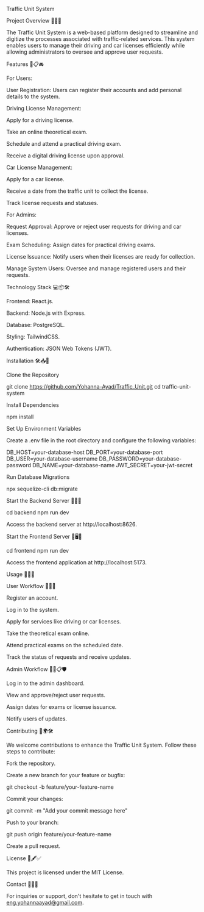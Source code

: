 Traffic Unit System

Project Overview 🚦🚗✨

The Traffic Unit System is a web-based platform designed to streamline and digitize the processes associated with traffic-related services. This system enables users to manage their driving and car licenses efficiently while allowing administrators to oversee and approve user requests.

Features 🌟📋🚘

For Users:

User Registration: Users can register their accounts and add personal details to the system.

Driving License Management:

Apply for a driving license.

Take an online theoretical exam.

Schedule and attend a practical driving exam.

Receive a digital driving license upon approval.

Car License Management:

Apply for a car license.

Receive a date from the traffic unit to collect the license.

Track license requests and statuses.

For Admins:

Request Approval: Approve or reject user requests for driving and car licenses.

Exam Scheduling: Assign dates for practical driving exams.

License Issuance: Notify users when their licenses are ready for collection.

Manage System Users: Oversee and manage registered users and their requests.

Technology Stack 💻📦🛠️

Frontend: React.js.

Backend: Node.js with Express.

Database: PostgreSQL.

Styling: TailwindCSS.

Authentication: JSON Web Tokens (JWT).

Installation 🛠️📥📂

Clone the Repository

git clone https://github.com/Yohanna-Ayad/Traffic_Unit.git
cd traffic-unit-system

Install Dependencies

npm install

Set Up Environment Variables

Create a .env file in the root directory and configure the following variables:

DB_HOST=your-database-host
DB_PORT=your-database-port
DB_USER=your-database-username
DB_PASSWORD=your-database-password
DB_NAME=your-database-name
JWT_SECRET=your-jwt-secret

Run Database Migrations

npx sequelize-cli db:migrate

Start the Backend Server 🚀📡💾

cd backend
npm run dev

Access the backend server at http://localhost:8626.

Start the Frontend Server 🚀🖥️🎨

cd frontend
npm run dev

Access the frontend application at http://localhost:5173.

Usage 📑👥✅

User Workflow 👤💡📝

Register an account.

Log in to the system.

Apply for services like driving or car licenses.

Take the theoretical exam online.

Attend practical exams on the scheduled date.

Track the status of requests and receive updates.

Admin Workflow 👨‍💼📋🛡️

Log in to the admin dashboard.

View and approve/reject user requests.

Assign dates for exams or license issuance.

Notify users of updates.

Contributing 🤝🌍🛠️

We welcome contributions to enhance the Traffic Unit System. Follow these steps to contribute:

Fork the repository.

Create a new branch for your feature or bugfix:

git checkout -b feature/your-feature-name

Commit your changes:

git commit -m "Add your commit message here"

Push to your branch:

git push origin feature/your-feature-name

Create a pull request.

License 📜🖋️✅

This project is licensed under the MIT License.

Contact 📧📞🌟

For inquiries or support, don't hesitate to get in touch with eng.yohannaayad@gmail.com.

